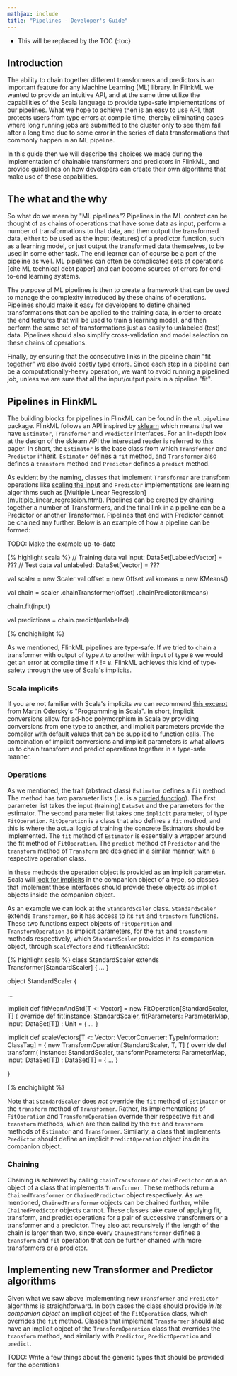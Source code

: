 ```yaml
---
mathjax: include
title: "Pipelines - Developer's Guide"
---
```

<!--
Licensed to the Apache Software Foundation (ASF) under one
or more contributor license agreements.  See the NOTICE file
distributed with this work for additional information
regarding copyright ownership.  The ASF licenses this file
to you under the Apache License, Version 2.0 (the
"License"); you may not use this file except in compliance
with the License.  You may obtain a copy of the License at

  http://www.apache.org/licenses/LICENSE-2.0

Unless required by applicable law or agreed to in writing,
software distributed under the License is distributed on an
"AS IS" BASIS, WITHOUT WARRANTIES OR CONDITIONS OF ANY
KIND, either express or implied.  See the License for the
specific language governing permissions and limitations
under the License.
-->

* This will be replaced by the TOC
{:toc}

## Introduction

The ability to chain together different transformers and predictors is an important feature for 
any Machine Learning (ML) library. In FlinkML we wanted to provide an intuitive API,
and at the same
time utilize the capabilities of the Scala language to provide 
type-safe implementations of our pipelines. What we hope to achieve then is an easy to use API, 
that protects users from type errors at compile time, thereby eliminating cases where long 
running jobs are submitted to the cluster only to see them fail after a long time due to some 
error in the series of data transformations that commonly happen in an ML pipeline.

In this guide then we will describe the choices we made during the implementation of chainable 
transformers and predictors in FlinkML, and provide guidelines on how developers can create their 
own algorithms that make use of these capabilities.
 
## The what and the why

So what do we mean by "ML pipelines"? Pipelines in the ML context can be thought of as chains of 
operations that have some data as input, perform a number of transformations to that data, 
and 
then output the transformed data, either to be used as the input (features) of a predictor 
function, such as a learning model, or just output the transformed data themselves, to be used in 
some other task. The end learner can of course be a part of the pipeline as well. 
ML pipelines can often be complicated sets of operations [cite ML technical debt paper] and 
can become sources 
of errors for end-to-end learning systems. 

The purpose of ML pipelines is then to create a 
framework that can be used to manage the complexity introduced by these chains of operations. 
Pipelines should make it easy for developers to define chained transformations that can be 
applied to the 
training data, in order to create the end features that will be used to train a 
learning model, and then perform the same set of transformations just as easily to unlabeled 
(test) data. Pipelines should also simplify cross-validation and model selection on 
these chains of operations.

Finally, by ensuring that the consecutive links in the pipeline chain "fit together" we also 
avoid costly type errors. Since each step in a pipeline can be a computationally-heavy operation,
we want to avoid running a pipelined job, unless we are sure that all the input/output pairs in a 
pipeline "fit".

## Pipelines in FlinkML

The building blocks for pipelines in FlinkML can be found in the `ml.pipeline` package.
FlinkML follows an API inspired by [sklearn](http://scikit-learn.org) which means that we have 
`Estimator`, `Transformer` and `Predictor` interfaces. For an in-depth look at the design of the 
sklearn API the interested reader is referred to [this](http://arxiv.org/abs/1309.0238) paper.
In short, the `Estimator` is the base class from which `Transformer` and `Predictor` inherit. 
`Estimator` defines a `fit` method, and `Transformer` also defines a `transform` method and 
`Predictor` defines a `predict` method. 

As evident by the naming, classes that implement 
`Transformer` are transform operations like [scaling the input](standard_scaler.html) and 
`Predictor` implementations are learning algorithms such as [Multiple Linear Regression]
(multiple_linear_regression.html).
Pipelines can be created by chaining together a 
number of Transformers, and the final link in a pipeline can be a Predictor or another Transformer.
Pipelines that end with Predictor cannot be chained any further.
Below is an example of how a pipeline can be formed:

TODO: Make the example up-to-date

{% highlight scala %}
// Training data
val input: DataSet[LabeledVector] = ???
// Test data
val unlabeled: DataSet[Vector] = ???

val scaler = new Scaler
val offset = new Offset
val kmeans = new KMeans()

val chain = scaler
  .chainTransformer(offset)
  .chainPredictor(kmeans)
  
chain.fit(input)

val predictions = chain.predict(unlabeled)

{% endhighlight %}

As we mentioned, FlinkML pipelines are type-safe. 
If we tried to chain a transformer with output of type `A` to another with input of type `B` we 
would get an error at compile time if `A` != `B`. FlinkML achieves this kind of type-safety through
the use of 
Scala's implicits. 

### Scala implicits

If you are not familiar with Scala's implicits we can recommend [this excerpt](https://www.artima.com/pins1ed/implicit-conversions-and-parameters.html) 
from Martin Odersky's "Programming in Scala". In short, implicit conversions allow for ad-hoc 
polymorphism in Scala by providing conversions from one type to another, and implicit parameters
provide the compiler with default values that can be supplied to function calls. The 
combination of implicit conversions and implicit parameters is what allows us to chain transform 
and predict operations together in a type-safe manner.

### Operations

As we mentioned, the trait (abstract class) `Estimator` defines a `fit` method. The method has two 
parameter lists 
(i.e. is a [curried function](http://docs.scala-lang.org/tutorials/tour/currying.html)). The 
first parameter list
takes the input (training) `DataSet` and the parameters for the estimator. The second parameter 
list takes one `implicit` parameter, of type `FitOperation`. `FitOperation` is a class that also 
defines a `fit` method, and this is where the actual logic of training the concrete Estimators 
should be implemented. The `fit` method of `Estimator` is essentially a wrapper around the  fit 
method of `FitOperation`. The `predict` method of `Predictor` and the `transform` method of 
`Transform` are designed in a similar manner, with a respective operation class.

In these methods the operation object is provided as an implicit parameter.
Scala will [look for implicits](http://docs.scala-lang.org/tutorials/FAQ/finding-implicits.html) 
in the companion object of a type, so classes that
implement these interfaces should provide these objects as implicit objects inside 
the companion object. 

As an example we can look at the `StandardScaler` class. `StandardScaler` extends `Transformer`, 
so it has access to its `fit` and `transform` functions.
These two functions expect objects of `FitOperation` and `TransformOperation` as implicit 
parameters,
for the `fit` and `transform` methods respectively, which `StandardScaler` provides in its 
companion object, through `scaleVectors` and `fitMeanAndStd`:

{% highlight scala %}
class StandardScaler extends Transformer[StandardScaler] {
  ...
}
  
object StandardScaler {
  
  ...
  
  implicit def fitMeanAndStd[T <: Vector] = new FitOperation[StandardScaler, T] {
    override def fit(instance: StandardScaler, fitParameters: ParameterMap, input: DataSet[T])
      : Unit = {
      ...
      }
  
  implicit def scaleVectors[T <: Vector: VectorConverter: TypeInformation: ClassTag] = {
      new TransformOperation[StandardScaler, T, T] {
        override def transform(
          instance: StandardScaler,
          transformParameters: ParameterMap,
          input: DataSet[T])
        : DataSet[T] = {
        ...
        }
  
}

{% endhighlight %}

Note that `StandardScaler` does _not_ override the `fit` method of `Estimator` or the `transform` 
method of `Transformer`. Rather, its implementations of `FitOperation` and `TransformOperation` 
override their respective `fit` and `transform` methods, which are then called by the `fit` and
`transform` methods of `Estimator` and `Transformer`.  Similarly, a class that implements 
`Predictor` should define an implicit `PredictOperation` object inside its companion object.

### Chaining

Chaining is achieved by calling `chainTransformer` or `chainPredictor` on a an object 
of a class that implements `Transformer`. These methods return a `ChainedTransformer` or 
`ChainedPredictor` object respectively. As we mentioned, `ChainedTransformer` objects can be 
chained further, while `ChainedPredictor` objects cannot. These classes take care of applying 
fit, transform, and predict operations for a pair of successive transformers or 
a transformer and a predictor. They also act recursively if the length of the 
chain is larger than two, since every `ChainedTransformer` defines a `transform` and `fit` 
operation 
that can be further chained with more transformers or a predictor.


## Implementing new Transformer and Predictor algorithms 

Given what we saw above implementing new `Transformer` and `Predictor` algorithms is 
straightforward. In both cases the class should provide _in its companion object_ an implicit 
object of the 
`FitOperation` class, which overrides the `fit` method. Classes that 
implement `Transformer` should also have an implicit object of the `TransformOperation` class
that overrides the `transform` method, and similarly with `Predictor`, `PredictOperation` and
`predict`.

TODO: Write a few things about the generic types that should be provided for the operations
